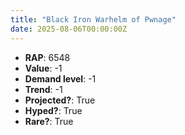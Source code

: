 ```yaml
---
title: "Black Iron Warhelm of Pwnage"
date: 2025-08-06T00:00:00Z
---
```

- **RAP**: 6548
- **Value**: -1
- **Demand level**: -1
- **Trend**: -1
- **Projected?**: True
- **Hyped?**: True
- **Rare?**: True

